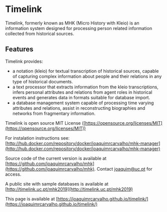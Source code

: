 # Timelink
Timelink, formerly known as MHK (Micro History with Kleio) is an information system designed for processing person related information collected from historical sources. 

## Features

Timelink provides:

* a notation (kleio) for textual transcription of historical sources, capable of capturing complex information about people and their relations in any type of historical documents.
* a text processor that extracts information from the kleio transcriptions, infers personal attributes and relations from agent roles in historical events and generates data in formats suitable for database import.
* a database management system capable of processing time varying attributes and relations, assist in reconstructing biographies and networks from fragmentary information.

Timelink is open source MIT License ([https://opensource.org/licenses/MIT](https://opensource.org/licenses/MIT))

For instalation instructions see:
   [http://hub.docker.com/repository/docker/joaquimrcarvalho/mhk-manager](http://hub.docker.com/repository/docker/joaquimrcarvalho/mhk-manager)

Source code of the current version is available at [https://github.com/joaquimrcarvalho/mhk](https://github.com/joaquimrcarvalho/mhk). Contact joaquim@uc.pt for access.

A public site with sample databases is available at [http://timelink.uc.pt/mhk2019](http://timelink.uc.pt/mhk2019)

This page is available at [https://joaquimrcarvalho.github.io/timelink/](https://joaquimrcarvalho.github.io/timelink/)